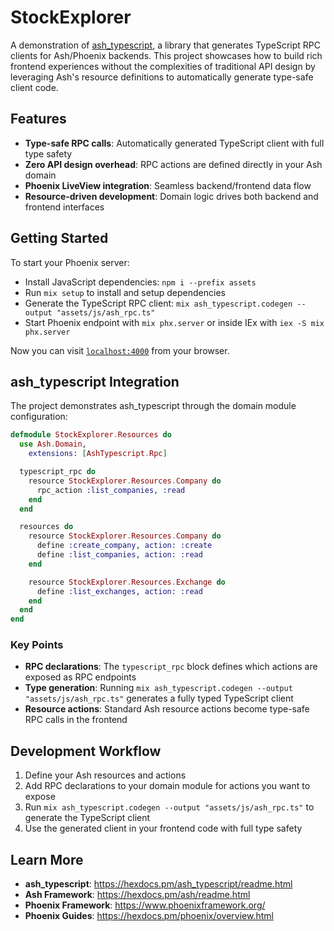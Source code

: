 # StockExplorer

A demonstration of [ash_typescript](https://hexdocs.pm/ash_typescript/readme.html), a library that generates TypeScript RPC clients for Ash/Phoenix backends. This project showcases how to build rich frontend experiences without the complexities of traditional API design by leveraging Ash's resource definitions to automatically generate type-safe client code.

## Features

- **Type-safe RPC calls**: Automatically generated TypeScript client with full type safety
- **Zero API design overhead**: RPC actions are defined directly in your Ash domain
- **Phoenix LiveView integration**: Seamless backend/frontend data flow
- **Resource-driven development**: Domain logic drives both backend and frontend interfaces

## Getting Started

To start your Phoenix server:

* Install JavaScript dependencies: `npm i --prefix assets`
* Run `mix setup` to install and setup dependencies
* Generate the TypeScript RPC client: `mix ash_typescript.codegen --output "assets/js/ash_rpc.ts"`
* Start Phoenix endpoint with `mix phx.server` or inside IEx with `iex -S mix phx.server`

Now you can visit [`localhost:4000`](http://localhost:4000) from your browser.

## ash_typescript Integration

The project demonstrates ash_typescript through the domain module configuration:

```elixir
defmodule StockExplorer.Resources do
  use Ash.Domain,
    extensions: [AshTypescript.Rpc]

  typescript_rpc do
    resource StockExplorer.Resources.Company do
      rpc_action :list_companies, :read
    end
  end

  resources do
    resource StockExplorer.Resources.Company do
      define :create_company, action: :create
      define :list_companies, action: :read
    end

    resource StockExplorer.Resources.Exchange do
      define :list_exchanges, action: :read
    end
  end
end
```

### Key Points

- **RPC declarations**: The `typescript_rpc` block defines which actions are exposed as RPC endpoints
- **Type generation**: Running `mix ash_typescript.codegen --output "assets/js/ash_rpc.ts"` generates a fully typed TypeScript client
- **Resource actions**: Standard Ash resource actions become type-safe RPC calls in the frontend

## Development Workflow

1. Define your Ash resources and actions
2. Add RPC declarations to your domain module for actions you want to expose
3. Run `mix ash_typescript.codegen --output "assets/js/ash_rpc.ts"` to generate the TypeScript client
4. Use the generated client in your frontend code with full type safety

## Learn More

* **ash_typescript**: https://hexdocs.pm/ash_typescript/readme.html
* **Ash Framework**: https://hexdocs.pm/ash/readme.html
* **Phoenix Framework**: https://www.phoenixframework.org/
* **Phoenix Guides**: https://hexdocs.pm/phoenix/overview.html
